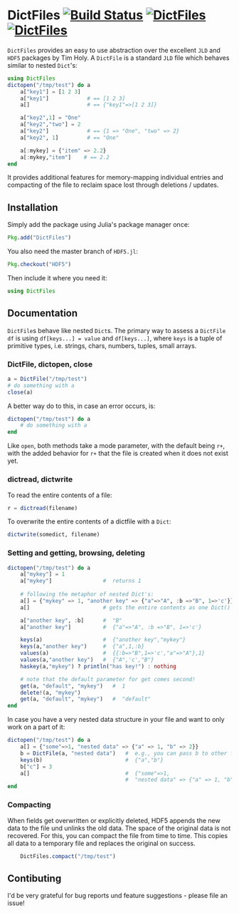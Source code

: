 # DictFiles [![Build Status](https://travis-ci.org/rened/DictFiles.jl.png)](https://travis-ci.org/rened/DictFiles.jl) [![DictFiles](http://pkg.julialang.org/badges/DictFiles_release.svg)](http://pkg.julialang.org/?pkg=DictFiles&ver=release) [![DictFiles](http://pkg.julialang.org/badges/DictFiles_nightly.svg)](http://pkg.julialang.org/?pkg=DictFiles&ver=nightly)

`DictFiles` provides an easy to use abstraction over the excellent `JLD`
and `HDF5` packages by Tim Holy. A `DictFile` is a standard `JLD` file which behaves similar to nested `Dict`'s:

```jl
using DictFiles
dictopen("/tmp/test") do a
    a["key1"] = [1 2 3]
    a["key1"]            # == [1 2 3]
	a[]                  # == {"key1"=>[1 2 3]}

    a["key2",1] = "One"
    a["key2","two"] = 2
    a["key2"]            # == {1 => "One", "two" => 2}
    a["key2", 1]         # == "One"

    a[:mykey] = {"item" => 2.2}
    a[:mykey,"item"]    # == 2.2
end
```

It provides additional features for memory-mapping individual entries and compacting of the file to reclaim space lost through deletions / updates.

## Installation

Simply add the package using Julia's package manager once:

```jl
Pkg.add("DictFiles")
```

You also need the master branch of `HDF5.jl`:

```jl
Pkg.checkout("HDF5")
```

Then include it where you need it:

```jl
using DictFiles
```

## Documentation

`DictFile`s behave like nested `Dict`s. The primary way to assess a `DictFile df` is using `df[keys...] = value` and `df[keys...]`, where `keys` is a tuple of primitive types, i.e. strings, chars, numbers, tuples, small arrays.

### DictFile, dictopen, close

```jl
a = DictFile("/tmp/test")
# do something with a
close(a)
```

A better way do to this, in case an error occurs, is:

```jl
dictopen("/tmp/test") do a
    # do something with a
end
```

Like `open`, both methods take a mode parameter, with the default being `r+`, with the added behavior for `r+` that the file is created when it does not exist yet.

### dictread, dictwrite

To read the entire contents of a file:

```jl
r = dictread(filename)
```

To overwrite the entire contents of a dictfile with a `Dict`:

```jl
dictwrite(somedict, filename)
```

### Setting and getting, browsing, deleting

```jl
dictopen("/tmp/test") do a
    a["mykey"] = 1
    a["mykey"]                #  returns 1
 
    # following the metaphor of nested Dict's:
    a[] = {"mykey" => 1, "another key" => {"a"=>"A", :b =>"B", 1=>'c'}}
    a[]                       # gets the entire contents as one Dict()

    a["another key", :b]      #  "B"
    a["another key"]          #  {"a"=>"A", :b =>"B", 1=>'c'}

    keys(a)                   #  {"another key","mykey"} 
    keys(a,"another key")     #  {"a",1,:b} 
    values(a)                 #  {{:b=>"B",1=>'c',"a"=>"A"},1} 
    values(a,"another key")   #  {"A",'c',"B"} 
    haskey(a,"mykey") ? println("has key!") : nothing

    # note that the default parameter for get comes second! 
    get(a, "default", "mykey")   #  1 
    delete!(a, "mykey")
    get(a, "default", "mykey")   #  "default"
end
```

In case you have a very nested data structure in your file and want to only work on a part of it:

```jl
dictopen("/tmp/test") do a 
    a[] = {"some"=>1, "nested data" => {"a" => 1, "b" => 2}}
    b = DictFile(a, "nested data")   #  e.g., you can pass b to other functions
    keys(b)                          #  {"a","b"} 
    b["c"] = 3 
    a[]                              #  {"some"=>1, 
                                     #  "nested data" => {"a" => 1, "b" => 2, "c" => 3}}
end
```

### Compacting

When fields get overwritten or explicitly deleted, HDF5 appends the new data to the file und unlinks the old data. The space of the original data is not recovered. For this, you can compact the file from time to time. This copies all data to a temporary file and replaces the original on success.

```jl
    DictFiles.compact("/tmp/test")
```


## Contibuting

I'd be very grateful for bug reports und feature suggestions - please file an issue!
